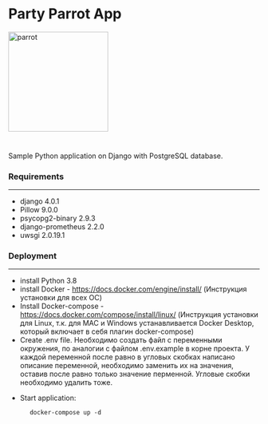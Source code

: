 <h1>Party Parrot App</h1>

<img src='media/images/party-parrot.gif' alt='parrot' height="200" width="200">
<br>
<br>
<h3></h3>

Sample Python application on Django with PostgreSQL database.

<h3>Requirements</h3>

____


- django 4.0.1
- Pillow 9.0.0
- psycopg2-binary 2.9.3
- django-prometheus 2.2.0
- uwsgi 2.0.19.1

<h3>Deployment</h3>

____



- install Python 3.8
- install Docker - https://docs.docker.com/engine/install/ (Инструкция установки для всех ОС)
- Install Docker-compose - https://docs.docker.com/compose/install/linux/ (Инструкция установки для Linux, т.к. для MAC и Windows устанавливается Docker Desktop, который включает в себя плагин docker-compose)
- Create .env file. Необходимо создать файл с переменными окружения, по аналогии с файлом .env.example в корне проекта. У каждой переменной после равно в угловых скобках написано описание переменной, необходимо заменить их на значения, оставив после равно только значение перменной. Угловые скобки необходимо удалить тоже.

* Start application:
```shell
      docker-compose up -d
```
